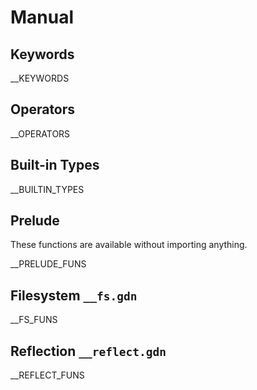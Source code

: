 # Manual

## Keywords

__KEYWORDS

## Operators

__OPERATORS

## Built-in Types

__BUILTIN_TYPES

## Prelude

These functions are available without importing anything.

__PRELUDE_FUNS

## Filesystem `__fs.gdn`

__FS_FUNS

## Reflection `__reflect.gdn`

__REFLECT_FUNS
